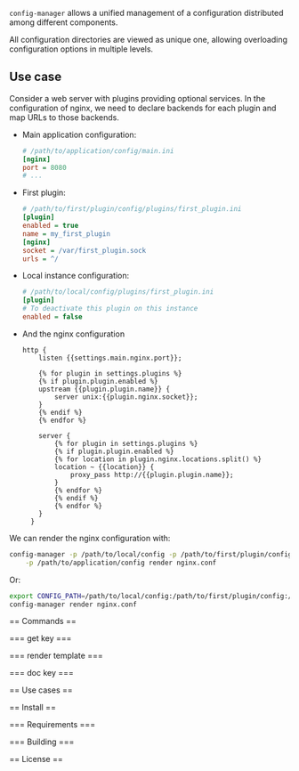 `config-manager` allows a unified management of a configuration
distributed among different components.

All configuration directories are viewed as unique one, allowing
overloading configuration options in multiple levels.

Use case
--------

Consider a web server with plugins providing optional services. In the
configuration of nginx, we need to declare backends for each plugin
and map URLs to those backends.

* Main application configuration:
  ```ini
  # /path/to/application/config/main.ini
  [nginx]
  port = 8080
  # ...
  ```

* First plugin:
  ```ini
  # /path/to/first/plugin/config/plugins/first_plugin.ini
  [plugin]
  enabled = true
  name = my_first_plugin
  [nginx]
  socket = /var/first_plugin.sock
  urls = ^/
  ```

* Local instance configuration:
  ```ini
  # /path/to/local/config/plugins/first_plugin.ini
  [plugin]
  # To deactivate this plugin on this instance
  enabled = false
  ```

* And the nginx configuration
  ```
  http {
      listen {{settings.main.nginx.port}};

      {% for plugin in settings.plugins %}
      {% if plugin.plugin.enabled %}
      upstream {{plugin.plugin.name}} {
          server unix:{{plugin.nginx.socket}};
      }
      {% endif %}
      {% endfor %}

      server {
          {% for plugin in settings.plugins %}
          {% if plugin.plugin.enabled %}
          {% for location in plugin.nginx.locations.split() %}
          location ~ {{location}} {
              proxy_pass http://{{plugin.plugin.name}};
          }
          {% endfor %}
          {% endif %}
          {% endfor %}
      }
    }

We can render the nginx configuration with:

```bash
config-manager -p /path/to/local/config -p /path/to/first/plugin/config \
    -p /path/to/application/config render nginx.conf
```

Or:

```bash
export CONFIG_PATH=/path/to/local/config:/path/to/first/plugin/config:/path/to/application/config
config-manager render nginx.conf
```


== Commands ==

=== get key ===

=== render template ===

=== doc key ===


== Use cases ==


== Install ==

=== Requirements ===

=== Building ===


== License ==
